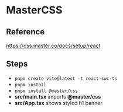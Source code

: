 # MasterCSS

## Reference

https://css.master.co/docs/setup/react

## Steps

- `pnpm create vite@latest -t react-swc-ts`
- `pnpm install`
- `pnpm install @master/css`
- **src/main.tsx** imports **@master/css**
- **src/App.tsx** shows styled h1 banner
